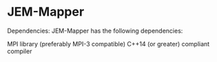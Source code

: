 # JEM-Mapper

Dependencies:
JEM-Mapper has the following dependencies:

MPI library (preferably MPI-3 compatible)
C++14 (or greater) compliant compiler
